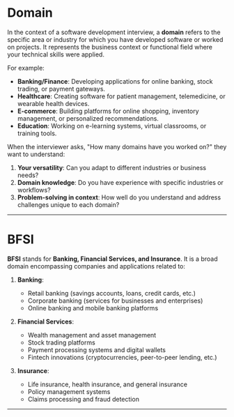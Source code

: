 # Domain

In the context of a software development interview, a **domain** refers to the specific area or industry for which you have developed software or worked on projects. It represents the business context or functional field where your technical skills were applied. 

For example:
- **Banking/Finance**: Developing applications for online banking, stock trading, or payment gateways.
- **Healthcare**: Creating software for patient management, telemedicine, or wearable health devices.
- **E-commerce**: Building platforms for online shopping, inventory management, or personalized recommendations.
- **Education**: Working on e-learning systems, virtual classrooms, or training tools.

When the interviewer asks, "How many domains have you worked on?" they want to understand:
1. **Your versatility**: Can you adapt to different industries or business needs?
2. **Domain knowledge**: Do you have experience with specific industries or workflows?
3. **Problem-solving in context**: How well do you understand and address challenges unique to each domain?

-----

# BFSI

**BFSI** stands for **Banking, Financial Services, and Insurance**. It is a broad domain encompassing companies and applications related to:  

1. **Banking**:  
   - Retail banking (savings accounts, loans, credit cards, etc.)  
   - Corporate banking (services for businesses and enterprises)  
   - Online banking and mobile banking platforms  

2. **Financial Services**:  
   - Wealth management and asset management  
   - Stock trading platforms  
   - Payment processing systems and digital wallets  
   - Fintech innovations (cryptocurrencies, peer-to-peer lending, etc.)  

3. **Insurance**:  
   - Life insurance, health insurance, and general insurance  
   - Policy management systems  
   - Claims processing and fraud detection  

-----































